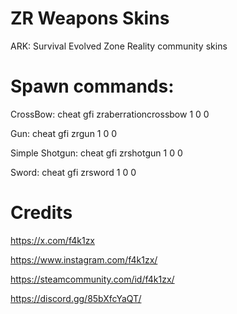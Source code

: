 # ZR Weapons Skins
 ARK: Survival Evolved Zone Reality community skins
# Spawn commands:
CrossBow: cheat gfi zraberrationcrossbow 1 0 0

Gun: cheat gfi zrgun 1 0 0

Simple Shotgun: cheat gfi zrshotgun 1 0 0

Sword: cheat gfi zrsword 1 0 0
# Credits
https://x.com/f4k1zx

https://www.instagram.com/f4k1zx/

https://steamcommunity.com/id/f4k1zx/

https://discord.gg/85bXfcYaQT/
